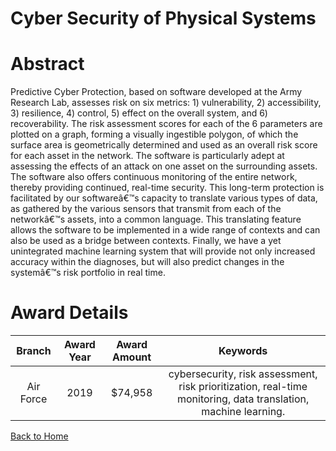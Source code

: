 
Cyber Security of Physical Systems
==================================

# Abstract


Predictive Cyber Protection, based on software developed at the Army Research Lab, assesses risk on six metrics: 1) vulnerability, 2) accessibility, 3) resilience, 4) control, 5) effect on the overall system, and 6) recoverability. The risk assessment scores for each of the 6 parameters are plotted on a graph, forming a visually ingestible polygon, of which the surface area is geometrically determined and used as an overall risk score for each asset in the network. The software is particularly adept at assessing the effects of an attack on one asset on the surrounding assets. The software also offers continuous monitoring of the entire network, thereby providing continued, real-time security. This long-term protection is facilitated by our softwareâ€™s capacity to translate various types of data, as gathered by the various sensors that transmit from each of the networkâ€™s assets, into a common language. This translating feature allows the software to be implemented in a wide range of contexts and can also be used as a bridge between contexts. Finally, we have a yet unintegrated machine learning system that will provide not only increased accuracy within the diagnoses, but will also predict changes in the systemâ€™s risk portfolio in real time.  

# Award Details

|Branch|Award Year|Award Amount|Keywords|
| :---: | :---: | :---: | :---: |
|Air Force|2019|$74,958|cybersecurity, risk assessment, risk prioritization, real-time monitoring, data translation, machine learning.|
  
  


[Back to Home](https://github.com/chrischow/dod_sbir_awards#1452)